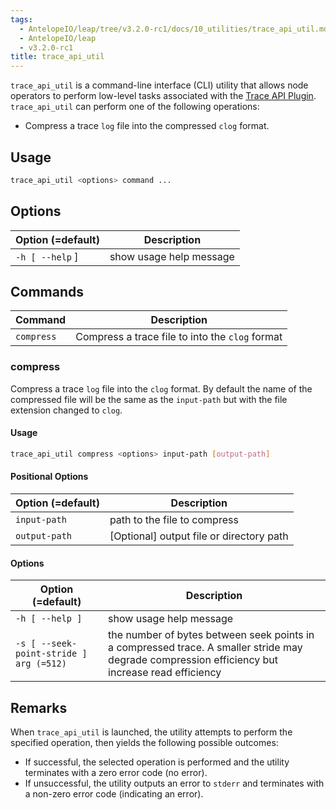 ```yaml
---
tags:
  - AntelopeIO/leap/tree/v3.2.0-rc1/docs/10_utilities/trace_api_util.md
  - AntelopeIO/leap
  - v3.2.0-rc1
title: trace_api_util
---
```


`trace_api_util` is a command-line interface (CLI) utility that allows node operators to perform low-level tasks associated with the [Trace API Plugin](../01_nodeos/03_plugins/trace_api_plugin/index.md). `trace_api_util` can perform one of the following operations:

* Compress a trace `log` file into the compressed `clog` format.

## Usage
```sh
trace_api_util <options> command ...
```

## Options
Option (=default) | Description
-|-
`-h [ --help` ] | show usage help message

## Commands
Command | Description
-|-
`compress` | Compress a trace file to into the `clog` format

### compress
Compress a trace `log` file into the `clog` format.  By default the name of the compressed file will be the same as the `input-path` but with the file extension changed to `clog`.

#### Usage
```sh
trace_api_util compress <options> input-path [output-path]
```

#### Positional Options
Option (=default) | Description
-|-
`input-path` | path to the file to compress
`output-path` | [Optional] output file or directory path

#### Options
Option (=default) | Description
-|-
`-h [ --help ]` | show usage help message
`-s [ --seek-point-stride ] arg (=512)` | the number of bytes between seek points in a compressed trace.  A smaller stride may degrade compression efficiency but increase read efficiency

## Remarks
When `trace_api_util` is launched, the utility attempts to perform the specified operation, then yields the following possible outcomes:
* If successful, the selected operation is performed and the utility terminates with a zero error code (no error).
* If unsuccessful, the utility outputs an error to `stderr` and terminates with a non-zero error code (indicating an error).
